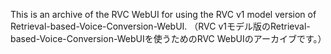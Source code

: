 This is an archive of the RVC WebUI for using the RVC v1 model version of Retrieval-based-Voice-Conversion-WebUI.
（RVC v1モデル版のRetrieval-based-Voice-Conversion-WebUIを使うためのRVC WebUIのアーカイブです。）
